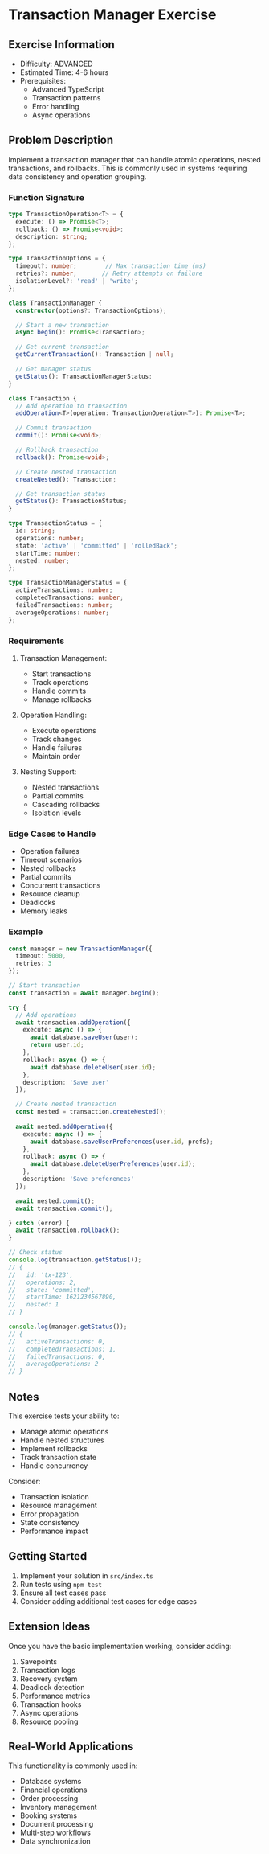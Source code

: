 # Transaction Manager Exercise

## Exercise Information
- Difficulty: ADVANCED
- Estimated Time: 4-6 hours
- Prerequisites:
    - Advanced TypeScript
    - Transaction patterns
    - Error handling
    - Async operations

## Problem Description

Implement a transaction manager that can handle atomic operations, nested transactions, and rollbacks. This is commonly used in systems requiring data consistency and operation grouping.

### Function Signature
```typescript
type TransactionOperation<T> = {
  execute: () => Promise<T>;
  rollback: () => Promise<void>;
  description: string;
};

type TransactionOptions = {
  timeout?: number;        // Max transaction time (ms)
  retries?: number;       // Retry attempts on failure
  isolationLevel?: 'read' | 'write';
};

class TransactionManager {
  constructor(options?: TransactionOptions);

  // Start a new transaction
  async begin(): Promise<Transaction>;

  // Get current transaction
  getCurrentTransaction(): Transaction | null;

  // Get manager status
  getStatus(): TransactionManagerStatus;
}

class Transaction {
  // Add operation to transaction
  addOperation<T>(operation: TransactionOperation<T>): Promise<T>;

  // Commit transaction
  commit(): Promise<void>;

  // Rollback transaction
  rollback(): Promise<void>;

  // Create nested transaction
  createNested(): Transaction;

  // Get transaction status
  getStatus(): TransactionStatus;
}

type TransactionStatus = {
  id: string;
  operations: number;
  state: 'active' | 'committed' | 'rolledBack';
  startTime: number;
  nested: number;
};

type TransactionManagerStatus = {
  activeTransactions: number;
  completedTransactions: number;
  failedTransactions: number;
  averageOperations: number;
};
```

### Requirements

1. Transaction Management:
    - Start transactions
    - Track operations
    - Handle commits
    - Manage rollbacks

2. Operation Handling:
    - Execute operations
    - Track changes
    - Handle failures
    - Maintain order

3. Nesting Support:
    - Nested transactions
    - Partial commits
    - Cascading rollbacks
    - Isolation levels

### Edge Cases to Handle

- Operation failures
- Timeout scenarios
- Nested rollbacks
- Partial commits
- Concurrent transactions
- Resource cleanup
- Deadlocks
- Memory leaks

### Example

```typescript
const manager = new TransactionManager({
  timeout: 5000,
  retries: 3
});

// Start transaction
const transaction = await manager.begin();

try {
  // Add operations
  await transaction.addOperation({
    execute: async () => {
      await database.saveUser(user);
      return user.id;
    },
    rollback: async () => {
      await database.deleteUser(user.id);
    },
    description: 'Save user'
  });

  // Create nested transaction
  const nested = transaction.createNested();
  
  await nested.addOperation({
    execute: async () => {
      await database.saveUserPreferences(user.id, prefs);
    },
    rollback: async () => {
      await database.deleteUserPreferences(user.id);
    },
    description: 'Save preferences'
  });

  await nested.commit();
  await transaction.commit();

} catch (error) {
  await transaction.rollback();
}

// Check status
console.log(transaction.getStatus());
// {
//   id: 'tx-123',
//   operations: 2,
//   state: 'committed',
//   startTime: 1621234567890,
//   nested: 1
// }

console.log(manager.getStatus());
// {
//   activeTransactions: 0,
//   completedTransactions: 1,
//   failedTransactions: 0,
//   averageOperations: 2
// }
```

## Notes

This exercise tests your ability to:
- Manage atomic operations
- Handle nested structures
- Implement rollbacks
- Track transaction state
- Handle concurrency

Consider:
- Transaction isolation
- Resource management
- Error propagation
- State consistency
- Performance impact

## Getting Started

1. Implement your solution in `src/index.ts`
2. Run tests using `npm test`
3. Ensure all test cases pass
4. Consider adding additional test cases for edge cases

## Extension Ideas

Once you have the basic implementation working, consider adding:
1. Savepoints
2. Transaction logs
3. Recovery system
4. Deadlock detection
5. Performance metrics
6. Transaction hooks
7. Async operations
8. Resource pooling

## Real-World Applications

This functionality is commonly used in:
- Database systems
- Financial operations
- Order processing
- Inventory management
- Booking systems
- Document processing
- Multi-step workflows
- Data synchronization
